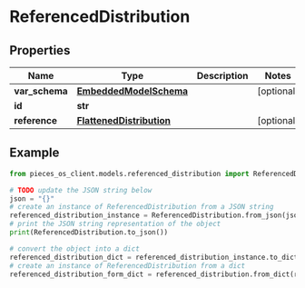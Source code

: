 # ReferencedDistribution



## Properties

Name | Type | Description | Notes
------------ | ------------- | ------------- | -------------
**var_schema** | [**EmbeddedModelSchema**](EmbeddedModelSchema) |  | [optional] 
**id** | **str** |  | 
**reference** | [**FlattenedDistribution**](FlattenedDistribution) |  | [optional] 

## Example

```python
from pieces_os_client.models.referenced_distribution import ReferencedDistribution

# TODO update the JSON string below
json = "{}"
# create an instance of ReferencedDistribution from a JSON string
referenced_distribution_instance = ReferencedDistribution.from_json(json)
# print the JSON string representation of the object
print(ReferencedDistribution.to_json())

# convert the object into a dict
referenced_distribution_dict = referenced_distribution_instance.to_dict()
# create an instance of ReferencedDistribution from a dict
referenced_distribution_form_dict = referenced_distribution.from_dict(referenced_distribution_dict)
```



